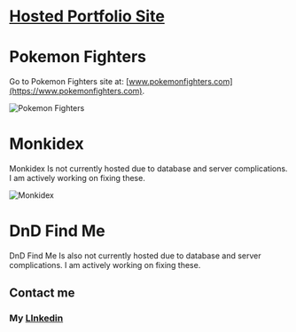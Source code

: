 # [Hosted Portfolio Site](https://main--lucas-jessops-portfolio.netlify.app/)


# Pokemon Fighters
Go to Pokemon Fighters site at:  [www.pokemonfighters.com](https://www.pokemonfighters.com).

![Pokemon Fighters](https://media.licdn.com/dms/image/D562DAQETMay8z0LYsg/profile-treasury-image-shrink_480_480/0/1693518604919?e=1695668400&v=beta&t=5d1M3QF6kXYJ-o0rd5pMErkTPjT9yvsQcHEg36QZbQc)

# Monkidex
Monkidex Is not currently hosted due to database and server complications. I am actively working on fixing these.

![Monkidex](https://media.licdn.com/dms/image/sync/C5627AQHNVtZFFnbOsA/articleshare-shrink_480/0/1694022515503?e=1695672000&v=beta&t=ID5aEX3EZw1tOug3QnM63XeJoxQO2aD-PjvllOuGwk0)

# DnD Find Me
DnD Find Me Is also not currently hosted due to database and server complications. I am actively working on fixing these.

## Contact me

### My [LInkedin](https://www.linkedin.com/in/lucas-jessop-7861ab187/)

